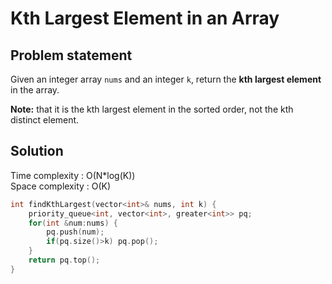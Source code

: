 # Kth Largest Element in an Array

## Problem statement

Given an integer array `nums` and an integer `k`, return the **kth largest element** in the array.

**Note:** that it is the kth largest element in the sorted order, not the kth distinct element.

## Solution

Time complexity : O(N\*log(K))  
Space complexity : O(K)

```cpp
int findKthLargest(vector<int>& nums, int k) {
    priority_queue<int, vector<int>, greater<int>> pq;
    for(int &num:nums) {
        pq.push(num);
        if(pq.size()>k) pq.pop();
    }
    return pq.top();
}
```
